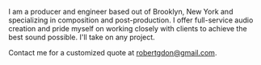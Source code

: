I am a producer and engineer based out of Brooklyn, New York and specializing in composition and post-production. I offer full-service audio creation and pride myself on working closely with clients to achieve the best sound possible. I'll take on any project.

Contact me for a customized quote at [robertgdon@gmail.com](mailto:robertgdon@gmail.com).
